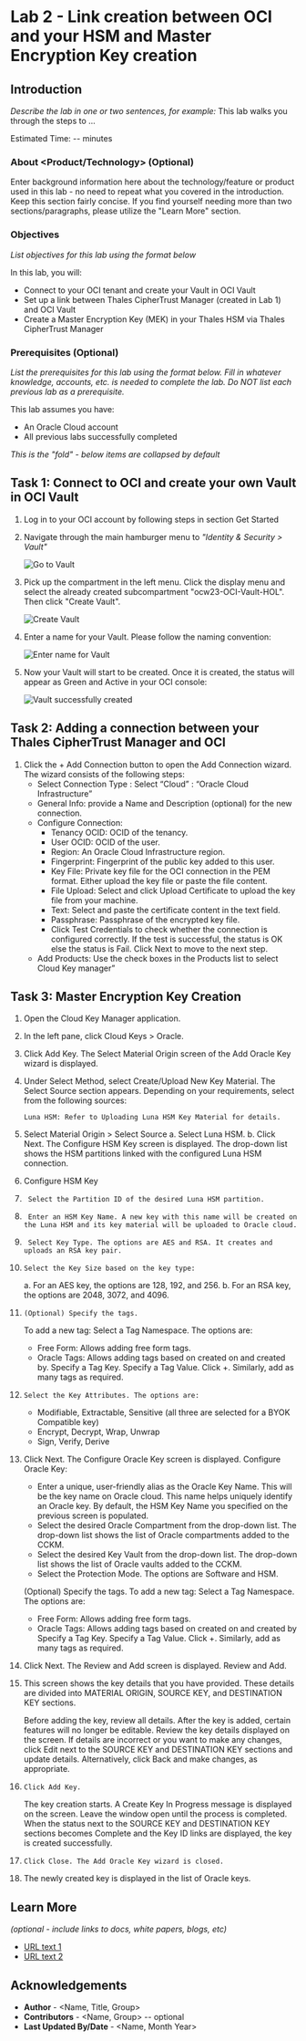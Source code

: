# Lab 2 - Link creation between OCI and your HSM and Master Encryption Key creation

## Introduction

*Describe the lab in one or two sentences, for example:* This lab walks you through the steps to ...

Estimated Time: -- minutes

### About <Product/Technology> (Optional)
Enter background information here about the technology/feature or product used in this lab - no need to repeat what you covered in the introduction. Keep this section fairly concise. If you find yourself needing more than two sections/paragraphs, please utilize the "Learn More" section.

### Objectives

*List objectives for this lab using the format below*

In this lab, you will:
* Connect to your OCI tenant and create your Vault in OCI Vault
* Set up a link between Thales CipherTrust Manager (created in Lab 1) and OCI Vault
* Create a Master Encryption Key (MEK) in your Thales HSM via Thales CipherTrust Manager

### Prerequisites (Optional)

*List the prerequisites for this lab using the format below. Fill in whatever knowledge, accounts, etc. is needed to complete the lab. Do NOT list each previous lab as a prerequisite.*

This lab assumes you have:
* An Oracle Cloud account
* All previous labs successfully completed


*This is the "fold" - below items are collapsed by default*

## Task 1: Connect to OCI and create your own Vault in OCI Vault

1. Log in to your OCI account by following steps in section Get Started

2. Navigate through the main hamburger menu to *"Identity & Security > Vault"*

	![Go to Vault](images/vault-menu.png)

3. Pick up the compartment in the left menu. Click the display menu and select the already created subcompartment "ocw23-OCI-Vault-HOL". Then click "Create Vault".

    ![Create Vault](images/select-compartment-create-vault.png)

4. Enter a name for your Vault. Please follow the naming convention:

     ![Enter name for Vault](images/create-name-vault.png)

5. Now your Vault will start to be created. Once it is created, the status will appear as Green and Active in your OCI console:

    ![Vault successfully created](images/vault-created.png)



## Task 2: Adding a connection between your Thales CipherTrust Manager and OCI

1. Click the + Add Connection button to open the Add Connection wizard. The wizard consists of the following steps:
    * Select Connection Type : Select “Cloud” : “Oracle Cloud Infrastructure”
    * General Info: provide a Name and Description (optional) for the new connection.
    * Configure Connection: 
        * Tenancy OCID: OCID of the tenancy.
        * User OCID: OCID of the user.
        * Region: An Oracle Cloud Infrastructure region.
        * Fingerprint: Fingerprint of the public key added to this user.
        * Key File: Private key file for the OCI connection in the PEM format. Either upload the key file or paste the file content.
        * File Upload: Select and click Upload Certificate to upload the key file from your machine.
        * Text: Select and paste the certificate content in the text field.
        * Passphrase: Passphrase of the encrypted key file.
        * Click Test Credentials to check whether the connection is configured correctly. If the test is successful, the status is OK else the status is Fail.
        Click Next to move to the next step.
    * Add Products: Use the check boxes in the Products list to select Cloud Key manager”

## Task 3: Master Encryption Key Creation

1.	Open the Cloud Key Manager application.

2.	In the left pane, click Cloud Keys > Oracle.

3.	Click Add Key. The Select Material Origin screen of the Add Oracle Key wizard is displayed.

4.	Under Select Method, select Create/Upload New Key Material. The Select Source section appears. Depending on your requirements, select from the following sources:

        Luna HSM: Refer to Uploading Luna HSM Key Material for details.

5.	Select Material Origin > Select Source
    a.	Select Luna HSM.
    b.	Click Next. The Configure HSM Key screen is displayed. The drop-down list shows the HSM partitions linked with the configured Luna HSM connection.

6.	Configure HSM Key

7.	    Select the Partition ID of the desired Luna HSM partition.

8.	    Enter an HSM Key Name. A new key with this name will be created on the Luna HSM and its key material will be uploaded to Oracle cloud.

9.	    Select Key Type. The options are AES and RSA. It creates and uploads an RSA key pair.

10.	    Select the Key Size based on the key type:
    a.	        For an AES key, the options are 128, 192, and 256.
    b.	        For an RSA key, the options are 2048, 3072, and 4096.

11.	    (Optional) Specify the tags.
	To add a new tag: Select a Tag Namespace. The options are:
    * Free Form: Allows adding free form tags.
    * Oracle Tags: Allows adding tags based on created on and created by.
	    Specify a Tag Key.
	    Specify a Tag Value.
	    Click +.
    Similarly, add as many tags as required.

12.	    Select the Key Attributes. The options are:
    * Modifiable, Extractable, Sensitive (all three are selected for a BYOK Compatible key)
    * Encrypt, Decrypt, Wrap, Unwrap
    * Sign, Verify, Derive

13.	Click Next. The Configure Oracle Key screen is displayed.
    Configure Oracle Key:
    * Enter a unique, user-friendly alias as the Oracle Key Name. This will be the key name on Oracle cloud. This name helps uniquely identify an Oracle key. By default, the HSM Key Name you specified on the previous screen is populated.
    * Select the desired Oracle Compartment from the drop-down list. The drop-down list shows the list of Oracle compartments added to the CCKM.
    * Select the desired Key Vault from the drop-down list. The drop-down list shows the list of Oracle vaults added to the CCKM.
    * Select the Protection Mode. The options are Software and HSM.

    (Optional) Specify the tags.
    To add a new tag: Select a Tag Namespace. The options are:
    * Free Form: Allows adding free form tags.
    * Oracle Tags: Allows adding tags based on created on and created by
    Specify a Tag Key.
    Specify a Tag Value.
    Click +.
    Similarly, add as many tags as required.

14.	Click Next. The Review and Add screen is displayed. Review and Add.

15.	This screen shows the key details that you have provided. These details are divided into MATERIAL ORIGIN, SOURCE KEY, and DESTINATION KEY sections.

    Before adding the key, review all details. After the key is added, certain features will no longer be editable.
    Review the key details displayed on the screen.
    If details are incorrect or you want to make any changes, click Edit next to the SOURCE KEY and DESTINATION KEY sections and update details. Alternatively, click Back and make changes, as appropriate.

16.	    Click Add Key.
    The key creation starts. A Create Key In Progress message is displayed on the screen. Leave the window open until the process is completed.
    When the status next to the SOURCE KEY and DESTINATION KEY sections becomes Complete and the Key ID links are displayed, the key is created successfully.

17.	    Click Close. The Add Oracle Key wizard is closed.
18.	The newly created key is displayed in the list of Oracle keys.


## Learn More

*(optional - include links to docs, white papers, blogs, etc)*

* [URL text 1](http://docs.oracle.com)
* [URL text 2](http://docs.oracle.com)

## Acknowledgements
* **Author** - <Name, Title, Group>
* **Contributors** -  <Name, Group> -- optional
* **Last Updated By/Date** - <Name, Month Year>

